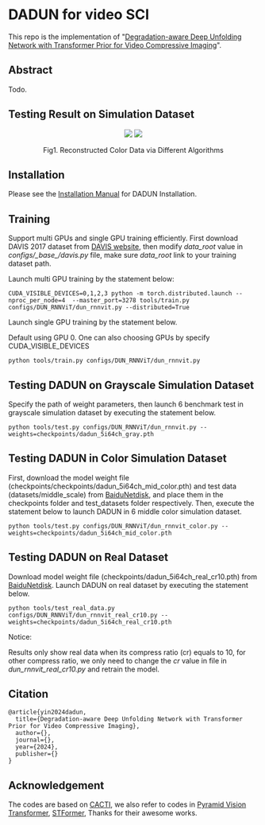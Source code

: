 # DADUN for video SCI
This repo is the implementation of "[Degradation-aware Deep Unfolding Network with Transformer Prior for Video Compressive Imaging]()". 
## Abstract
 Todo. 
## Testing Result on Simulation Dataset
<div align="center">
  <img src="docs/gif/Bosphorus.gif" />  
  <img src="docs/gif/ShakeNDry.gif" />  

  Fig1. Reconstructed Color Data via Different Algorithms
</div>

## Installation
Please see the [Installation Manual](docs/install.md) for DADUN Installation. 


## Training 
Support multi GPUs and single GPU training efficiently. First download DAVIS 2017 dataset from [DAVIS website](https://davischallenge.org/), then modify *data_root* value in *configs/\_base_/davis.py* file, make sure *data_root* link to your training dataset path.

Launch multi GPU training by the statement below:

```
CUDA_VISIBLE_DEVICES=0,1,2,3 python -m torch.distributed.launch --nproc_per_node=4  --master_port=3278 tools/train.py configs/DUN_RNNViT/dun_rnnvit.py --distributed=True
```

Launch single GPU training by the statement below.

Default using GPU 0. One can also choosing GPUs by specify CUDA_VISIBLE_DEVICES

```
python tools/train.py configs/DUN_RNNViT/dun_rnnvit.py
```

## Testing DADUN on Grayscale Simulation Dataset 
Specify the path of weight parameters, then launch 6 benchmark test in grayscale simulation dataset by executing the statement below.

```
python tools/test.py configs/DUN_RNNViT/dun_rnnvit.py --weights=checkpoints/dadun_5i64ch_gray.pth
```

## Testing DADUN in Color Simulation Dataset 
First, download the model weight file (checkpoints/checkpoints/dadun_5i64ch_mid_color.pth) and test data (datasets/middle_scale) from [BaiduNetdisk](https://pan.baidu.com/s/1D6qC-T8MwuLCnfrrZWlSuQ?pwd=xurh), and place them in the checkpoints folder and test_datasets folder respectively. 
Then, execute the statement below to launch DADUN in 6 middle color simulation dataset. 
```
python tools/test.py configs/DUN_RNNViT/dun_rnnvit_color.py --weights=checkpoints/dadun_5i64ch_mid_color.pth
```

## Testing DADUN on Real Dataset 
Download model weight file (checkpoints/dadun_5i64ch_real_cr10.pth) from [BaiduNetdisk](https://pan.baidu.com/s/1D6qC-T8MwuLCnfrrZWlSuQ?pwd=xurh). 
Launch DADUN on real dataset by executing the statement below.

```
python tools/test_real_data.py configs/DUN_RNNViT/dun_rnnvit_real_cr10.py --weights=checkpoints/dadun_5i64ch_real_cr10.pth

```
Notice:

Results only show real data when its compress ratio (cr) equals to 10, for other compress ratio, we only need to change the *cr* value in file in *dun_rnnvit_real_cr10.py* and retrain the model.

## Citation
```
@article{yin2024dadun,
  title={Degradation-aware Deep Unfolding Network with Transformer Prior for Video Compressive Imaging},
  author={},
  journal={},
  year={2024},
  publisher={}
}
```
## Acknowledgement
The codes are based on [CACTI](https://github.com/ucaswangls/cacti), 
we also refer to codes in [Pyramid Vision Transformer](https://github.com/whai362/PVT.git), 
[STFormer](https://github.com/ucaswangls/STFormer.git), 
Thanks for their awesome works.

